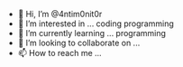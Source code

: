 - 👋 Hi, I’m @4ntim0nit0r 
- 👀 I’m interested in ... coding programming 
- 🌱 I’m currently learning ... programming
- 💞️ I’m looking to collaborate on ...
- 📫 How to reach me ...

<!---
4ntim0nit0ro/Samuel aquino is a ✨ special ✨ repository because its `README.md` (this file) appears on your GitHub profile.
You can click the Preview link to take a look at your changes.
--->
